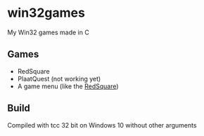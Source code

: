 # win32games
My Win32 games made in C

## Games
- RedSquare
- PlaatQuest (not working yet)
- A game menu (like the [RedSquare](https://github.com/wplaat/redsquare))

## Build
Compiled with tcc 32 bit on Windows 10 without other arguments

